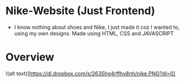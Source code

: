 # Nike-Website (Just Frontend)
- I know nothing about shoes and Nike, I just made it coz I wanted to, using my own designs.
Made using HTML, CSS and JAVASCRIPT
# Overview
!(alt text)[https://dl.dropbox.com/s/2635hg4rffhv8nh/nike.PNG?dl=0]
